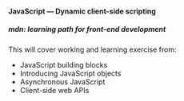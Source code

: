 #### JavaScript — Dynamic client-side scripting
##### mdn: learning path for front-end development
This will cover working and learning exercise from:
- JavaScript building blocks
- Introducing JavaScript objects
- Asynchronous JavaScript
- Client-side web APIs
